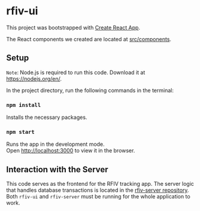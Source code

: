 # rfiv-ui

This project was bootstrapped with [Create React App](https://github.com/facebook/create-react-app).

The React components we created are located at [src/components](src/components).

## Setup

`Note`: Node.js is required to run this code. Download it at https://nodejs.org/en/.

In the project directory, run the following commands in the terminal:

### `npm install`

Installs the necessary packages.

### `npm start`

Runs the app in the development mode.\
Open [http://localhost:3000](http://localhost:3000) to view it in the browser.

## Interaction with the Server

This code serves as the frontend for the RFIV tracking app. The server logic that handles database transactions is located in the [rfiv-server repository](https://github.com/ManeuverOn/rfiv-server). Both `rfiv-ui` and `rfiv-server` must be running for the whole application to work.